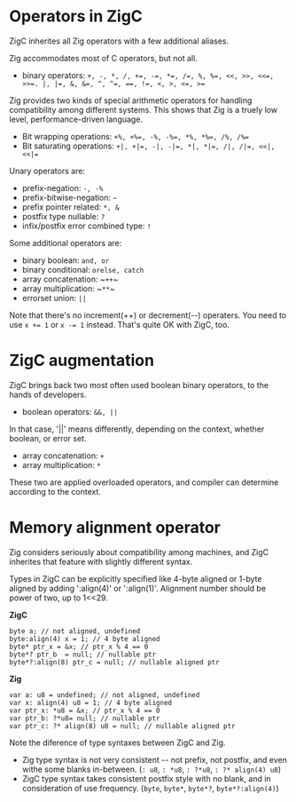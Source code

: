 
# Operators in ZigC

ZigC inherites all Zig operators with a few additional aliases.

Zig accommodates most of C operators, but not all.

* binary operators: `+, -, *, /, +=, -=, *=, /=, %, %=, <<, >>, <<=, >>=. |, |=, &, &=, ^, ^=, ==, !=, <, >, <=, >=`

Zig provides two kinds of special arithmetic operators for handling compatibility among different systems. This shows that Zig is a truely low level, performance-driven language.

* Bit wrapping operations: `+%, +%=, -%, -%=, *%, *%=, /%, /%=` 
* Bit saturating operations: `+|, +|=, -|, -|=, *|, *|=, /|, /|=, <<|, <<|=`
  
Unary operators are:

* prefix-negation: `-, -%`
* prefix-bitwise-negation: `~`
* prefix pointer related: `*, &`
* postfix type nullable: `?`
* infix/postfix error combined type: `!`

Some additional operators are:

* binary boolean: `and, or`
* binary conditional: `orelse, catch`
* array concatenation: ~`++`~
* array multiplication: ~`**`~
* errorset union: `||`

Note that there's no increment(++) or decrement(--) operaters. You need to use `x += 1` or `x -= 1` instead. That's quite OK with ZigC, too.
  

# ZigC augmentation

ZigC brings back two most often used boolean binary operators, to the hands of developers.

* boolean operators: `&&, ||`

In that case, '||' means differently, depending on the context, whether boolean, or error set.
  
* array concatenation: `+`
* array multiplication: `*`
  
These two are applied overloaded operators, and compiler can determine according to the context.
  

# Memory alignment operator

Zig considers seriously about compatibility among machines, and ZigC inherites that feature with slightly different syntax.

Types in ZigC can be explicitly specified like 4-byte aligned or 1-byte aligned by adding ':align(4)' or ':align(1)'. Alignment number should be power of two, up to 1<<29.


**ZigC**
```
byte a; // not aligned, undefined
byte:align(4) x = 1; // 4 byte aligned
byte* ptr_x = &x; // ptr_x % 4 == 0
byte*? ptr_b  = null; // nullable ptr
byte*?:align(8) ptr_c = null; // nullable aligned ptr
```
  
**Zig**
```
var a: u8 = undefined; // not aligned, undefined
var x: align(4) u8 = 1; // 4 byte aligned
var ptr_x: *u8 = &x; // ptr_x % 4 == 0
var ptr_b: ?*u8= null; // nullable ptr
var ptr_c: ?* align(8) u8 = null; // nullable aligned ptr
```

Note the diference of type syntaxes between ZigC and Zig. 
  
* Zig type syntax is not very consistent -- not prefix, not postfix, and even withe some blanks in-between. (`: u8`, `: *u8`, `: ?*u8`, `: ?* align(4) u8`) 
* ZigC type syntax takes consistent postfix style with no blank, and in consideration of use frequency. (`byte`, `byte*`, `byte*?`, `byte*?:align(4)`)
  
